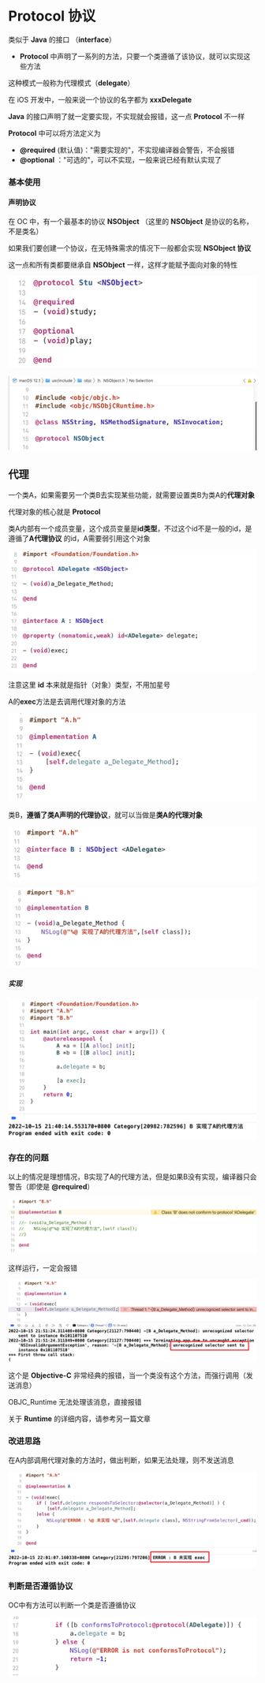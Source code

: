 # Protocol 协议

类似于 **Java** 的接口 （**interface**）

- **Protocol** 中声明了一系列的方法，只要一个类遵循了该协议，就可以实现这些方法

这种模式一般称为代理模式（**delegate**）

在 iOS 开发中，一般来说一个协议的名字都为 **xxxDelegate**



**Java** 的接口声明了就一定要实现，不实现就会报错，这一点 **Protocol** 不一样

**Protocol** 中可以将方法定义为

- **@required**  (默认值)："需要实现的"，不实现编译器会警告，不会报错
- **@optional** ："可选的"，可以不实现，一般来说已经有默认实现了



### 基本使用

#### 声明协议

在 OC 中，有一个最基本的协议 **NSObject** （这里的 **NSObject** 是协议的名称，不是类名）

如果我们要创建一个协议，在无特殊需求的情况下一般都会实现 **NSObject 协议**

这一点和所有类都要继承自 **NSObject** 一样，这样才能赋予面向对象的特性

![image](Images/Snipaste_2022-10-15_21-08-21.png)

![image](Images/Snipaste_2022-10-15_21-11-01.png)



## 代理

一个类A，如果需要另一个类B去实现某些功能，就需要设置类B为类A的**代理对象**

代理对象的核心就是 **Protocol**

类A内部有一个成员变量，这个成员变量是**id类型**，不过这个id不是一般的id，是遵循了**A代理协议** 的id，A需要弱引用这个对象

![image](Images/Snipaste_2022-10-15_21-39-32.png)

注意这里 **id** 本来就是指针（对象）类型，不用加星号



A的**exec**方法是去调用代理对象的方法

![image](Images/Snipaste_2022-10-15_21-38-10.png)



类B，**遵循了类A声明的代理协议**，就可以当做是**类A的代理对象**

![image](Images/Snipaste_2022-10-15_21-26-18.png)



![image](Images/Snipaste_2022-10-15_21-28-29.png)

   

##### 实现

![image](Images/Snipaste_2022-10-15_21-40-43.png)



### 存在的问题

以上的情况是理想情况，B实现了A的代理方法，但是如果B没有实现，编译器只会警告（即使是 **@required**）

![image](Images/Snipaste_2022-10-15_21-50-03.png)

这样运行，一定会报错

![image](Images/Snipaste_2022-10-15_21-52-07.png)



这个是 **Objective-C** 非常经典的报错，当一个类没有这个方法，而强行调用（发送消息）

OBJC_Runtime 无法处理该消息，直接报错



关于 **Runtime** 的详细内容，请参考另一篇文章



### 改进思路

在A内部调用代理对象的方法时，做出判断，如果无法处理，则不发送消息

![image](Images/Snipaste_2022-10-15_22-02-28.png)



### 判断是否遵循协议

OC中有方法可以判断一个类是否遵循协议

![image](Images/Snipaste_2022-10-16_04-32-09.png)
